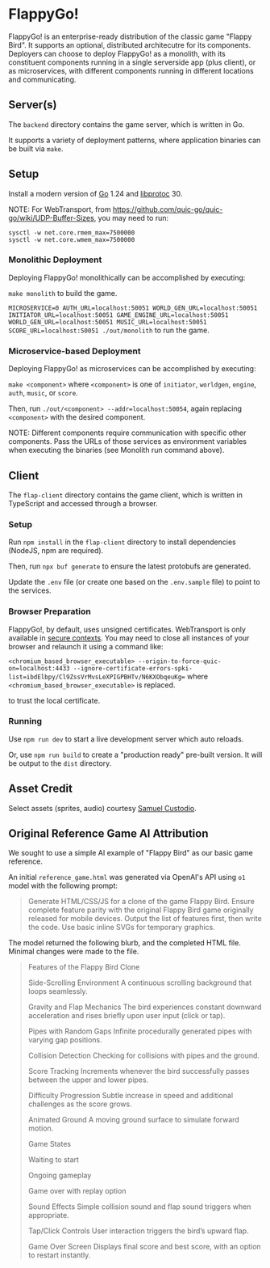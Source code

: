 # FlappyGo!

FlappyGo! is an enterprise-ready distribution of the classic game "Flappy Bird". It supports an optional, distributed architecutre for its components. Deployers can choose to deploy FlappyGo! as a monolith, with its constituent components running in a single serverside app (plus client), or as microservices, with different components running in different locations and communicating.

## Server(s)

The `backend` directory contains the game server, which is written in Go.

It supports a variety of deployment patterns, where application binaries can be built via `make`.

## Setup

Install a modern version of [Go](https://go.dev/doc/install) 1.24 and [libprotoc](https://protobuf.dev/installation/) 30. 

NOTE: For WebTransport, from https://github.com/quic-go/quic-go/wiki/UDP-Buffer-Sizes, you may need to run:

```
sysctl -w net.core.rmem_max=7500000
sysctl -w net.core.wmem_max=7500000
```

### Monolithic Deployment

Deploying FlappyGo! monolithically can be accomplished by executing:

`make monolith` to build the game.

`MICROSERVICE=0 AUTH_URL=localhost:50051 WORLD_GEN_URL=localhost:50051 INITIATOR_URL=localhost:50051 GAME_ENGINE_URL=localhost:50051 WORLD_GEN_URL=localhost:50051 MUSIC_URL=localhost:50051 SCORE_URL=localhost:50051 ./out/monolith` to run the game.

### Microservice-based Deployment

Deploying FlappyGo! as microservices can be accomplished by executing:

`make <component>` where `<component>` is one of `initiator`, `worldgen`, `engine`, `auth`, `music`, or `score`.

Then, run `./out/<component> --addr=localhost:50054`, again replacing `<component>` with the desired component.

NOTE: Different components require communication with specific other components. Pass the URLs of those services as environment variables when executing the binaries (see Monolith run command above).

## Client

The `flap-client` directory contains the game client, which is written in TypeScript and accessed through a browser.

### Setup

Run `npm install` in the `flap-client` directory to install dependencies (NodeJS, npm are required).

Then, run `npx buf generate` to ensure the latest protobufs are generated.

Update the `.env` file (or create one based on the `.env.sample` file) to point to the services.

### Browser Preparation

FlappyGo!, by default, uses unsigned certificates. WebTransport is only available in [secure contexts](https://developer.mozilla.org/en-US/docs/Web/Security/Secure_Contexts). You may need to close all instances of your browser and relaunch it using a command like:

`<chromium_based_browser_executable> --origin-to-force-quic-on=localhost:4433 --ignore-certificate-errors-spki-list=ibdElbpy/Cl9ZssVrMvsLeXPIGPBHTv/N6KXObqeuKg=` where `<chromium_based_browser_executable>` is replaced.

to trust the local certificate.

### Running

Use `npm run dev` to start a live development server which auto reloads.

Or, use `npm run build` to create a "production ready" pre-built version. It will be output to the `dist` directory.

## Asset Credit

Select assets (sprites, audio) courtesy [Samuel Custodio](https://github.com/samuelcust/flappy-bird-assets).

## Original Reference Game AI Attribution

We sought to use a simple AI example of "Flappy Bird" as our basic game reference.

An initial `reference_game.html` was generated via OpenAI's API using `o1` model with the following prompt:

> Generate HTML/CSS/JS for a clone of the game Flappy Bird. Ensure complete feature parity with the original Flappy Bird game originally released for mobile devices. Output the list of features first, then write the code. Use basic inline SVGs for temporary graphics.

The model returned the following blurb, and the completed HTML file. Minimal changes were made to the file.

>Features of the Flappy Bird Clone
>
>Side-Scrolling Environment
>A continuous scrolling background that loops seamlessly.
>
>Gravity and Flap Mechanics
>The bird experiences constant downward acceleration and rises briefly upon user input (click or tap).
>
>Pipes with Random Gaps
>Infinite procedurally generated pipes with varying gap positions.
>
>Collision Detection
>Checking for collisions with pipes and the ground.
>
>Score Tracking
>Increments whenever the bird successfully passes between the upper and lower pipes.
>
>Difficulty Progression
>Subtle increase in speed and additional challenges as the score grows.
>
>Animated Ground
>A moving ground surface to simulate forward motion.
>
>Game States
>
>Waiting to start
>
>Ongoing gameplay
>
>Game over with replay option
>
>Sound Effects
>Simple collision sound and flap sound triggers when appropriate.
>
>Tap/Click Controls
>User interaction triggers the bird’s upward flap.
>
>Game Over Screen
>Displays final score and best score, with an option to restart instantly.